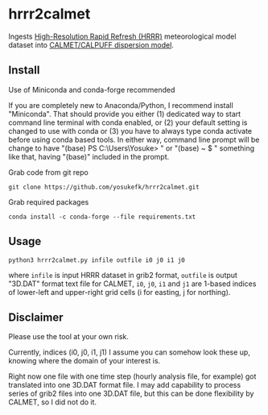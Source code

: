 # hrrr2calmet
Ingests [High-Resolution Rapid Refresh (HRRR)](https://rapidrefresh.noaa.gov/hrrr/) meteorological model dataset into [CALMET/CALPUFF dispersion model](http://www.src.com/).

## Install

Use of Miniconda and conda-forge recommended

If you are completely new to Anaconda/Python, I recommend install "Miniconda". That should provide you either (1) dedicated way to start command line terminal with conda enabled, 
or (2) your default setting is changed to use with conda or (3) you have to always type conda activate before using conda based tools. 
In either way, command line prompt will be change to have "(base) PS C:\Users\Yosuke> " or "(base) ~ $ " something like that, having "(base)" included in the prompt. 


Grab code from git repo

`git clone https://github.com/yosukefk/hrrr2calmet.git`

Grab required packages

`conda install -c conda-forge --file requirements.txt`

## Usage

`python3 hrrr2calmet.py infile outfile i0 j0 i1 j0`

where `infile` is input HRRR dataset in grib2 format, `outfile` is output "3D.DAT" format text file for CALMET, `i0`, `j0`, `i1` and `j1` are 1-based indices of lower-left and upper-right grid cells (i for easting, j for northing).

## Disclaimer

Please use the tool at your own risk.

Currently, indices (i0, j0, i1, j1) I assume you can somehow look these up, knowing where the domain of your interest is.  

Right now one file with one time step (hourly analysis file, for example) got translated into one 3D.DAT format file.  I may add capability to process series of grib2 files into one 3D.DAT file, but this can be done flexibility by CALMET, so I did not do it.
